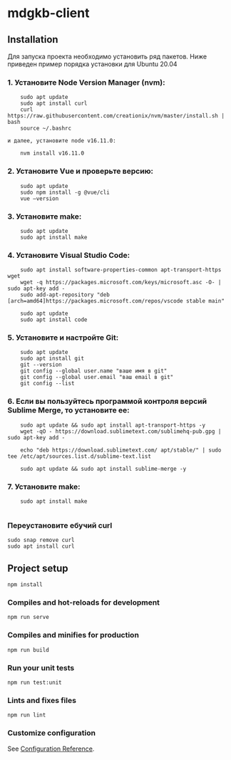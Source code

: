 # mdgkb-client

## Installation
Для запуска проекта необходимо установить ряд пакетов.
Ниже приведен пример порядка установки для Ubuntu 20.04

### 1. Установите Node Version Manager (nvm): 
```
	sudo apt update 
	sudo apt install curl
	curl https://raw.githubusercontent.com/creationix/nvm/master/install.sh | bash
	source ~/.bashrc
```
	и далее, установите node v16.11.0:
```
	nvm install v16.11.0
```
### 2. Установите Vue и проверьте версию:
```
	sudo apt update
	sudo npm install -g @vue/cli
	vue —version
```
### 3. Установите make:
```
	sudo apt update
	sudo apt install make
```
### 4. Установите Visual Studio Code:
```
	sudo apt install software-properties-common apt-transport-https wget
	wget -q https://packages.microsoft.com/keys/microsoft.asc -O- | sudo apt-key add -
	sudo add-apt-repository "deb [arch=amd64]https://packages.microsoft.com/repos/vscode stable main"

	sudo apt update
	sudo apt install code
```
### 5. Установите и настройте Git:
```
	sudo apt update
	sudo apt install git
	git --version
	git config --global user.name "ваше имя в git"
	git config --global user.email "ваш email в git"
	git config --list
```
### 6. Если вы пользуйтесь программой контроля версий Sublime Merge, то установите ее:
```
	sudo apt update && sudo apt install apt-transport-https -y
	wget -qO - https://download.sublimetext.com/sublimehq-pub.gpg | sudo apt-key add -

	echo "deb https://download.sublimetext.com/ apt/stable/" | sudo tee /etc/apt/sources.list.d/sublime-text.list

	sudo apt update && sudo apt install sublime-merge -y
```
### 7. Установите make:
```
	sudo apt install make
	
```
### Переустановите ебучий curl
```
sudo snap remove curl
sudo apt install curl

```
## Project setup
```
npm install
```

### Compiles and hot-reloads for development
```
npm run serve
```

### Compiles and minifies for production
```
npm run build
```

### Run your unit tests
```
npm run test:unit
```

### Lints and fixes files
```
npm run lint
```

### Customize configuration
See [Configuration Reference](https://cli.vuejs.org/config/).

